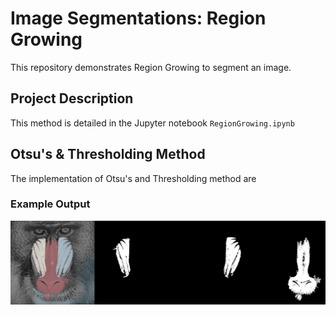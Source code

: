 # Image Segmentations: Region Growing
This repository demonstrates Region Growing to segment an image.

## Project Description
This method is detailed in the Jupyter notebook `RegionGrowing.ipynb`
 
## Otsu's & Thresholding Method
The implementation of Otsu's and Thresholding method are  
### Example Output
![region](/images/RegionGrowing.png)
